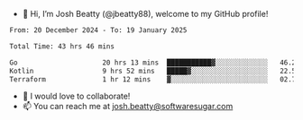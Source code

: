 - 👋 Hi, I’m Josh Beatty (@jbeatty88), welcome to my GitHub profile!

<!--START_SECTION:waka-->

```txt
From: 20 December 2024 - To: 19 January 2025

Total Time: 43 hrs 46 mins

Go                     20 hrs 13 mins  ███████████▓░░░░░░░░░░░░░   46.20 %
Kotlin                 9 hrs 52 mins   █████▓░░░░░░░░░░░░░░░░░░░   22.54 %
Terraform              1 hr 12 mins    ▓░░░░░░░░░░░░░░░░░░░░░░░░   02.77 %
```

<!--END_SECTION:waka-->

- 💞️ I would love to collaborate!
- 📫 You can reach me at josh.beatty@softwaresugar.com

<!---
jbeatty88/jbeatty88 is a ✨ special ✨ repository because its `README.md` (this file) appears on your GitHub profile.
You can click the Preview link to take a look at your changes.
--->
